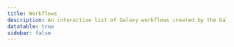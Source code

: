 ```yaml
---
title: Workflows
description: An interactive list of Galaxy workflows created by the Galaxy CoDex.
datatable: true
sidebar: false
---
```


